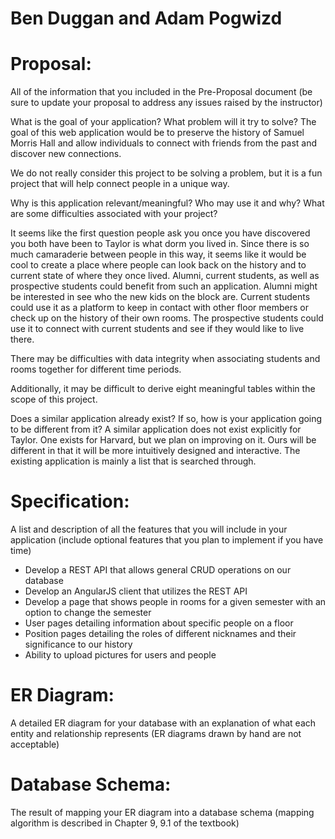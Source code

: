 # Ben Duggan and Adam Pogwizd

# Proposal:
All of the information that you included in the Pre-Proposal document (be sure to update your proposal to address any issues raised by the instructor)


What is the goal of your application? What problem will it try to solve?
The goal of this web application would be to preserve the history of Samuel Morris Hall and allow individuals to connect with friends from the past and discover new connections.

We do not really consider this project to be solving a problem, but it is a fun project that will help connect people in a unique way.

Why is this application relevant/meaningful? Who may use it and why? What are some difficulties associated with your project?

It seems like the first question people ask you once you have discovered you both have been to Taylor is what dorm you lived in. Since there is so much camaraderie between people in this way, it seems like it would be cool to create a place where people can look back on the history and to current state of where they once lived. Alumni, current students, as well as prospective students could benefit from such an application. Alumni might be interested in see who the new kids on the block are. Current students could use it as a platform to keep in contact with other floor members or check up on the history of their own rooms. The prospective students could use it to connect with current students and see if they would like to live there.

There may be difficulties with data integrity when associating students and rooms together for different time periods. 

Additionally, it may be difficult to derive eight meaningful tables within the scope of this project. 


Does a similar application already exist? If so, how is your application going to be different from it?
	A similar application does not exist explicitly for Taylor. One exists for Harvard, but we plan on improving on it. Ours will be different in that it will be more intuitively designed and interactive. The existing application is mainly a list that is searched through.
	
# Specification:
A list and description of all the features that you will include in your application (include optional features that you plan to implement if you have time)

* Develop a REST API that allows general CRUD operations on our database
* Develop an AngularJS client that utilizes the REST API
* Develop a page that shows people in rooms for a given semester with an option to change the semester
* User pages detailing information about specific people on a floor
* Position pages detailing the roles of different nicknames and their significance to our history
* Ability to upload pictures for users and people
  

# ER Diagram:
A detailed ER diagram for your database with an explanation of what each entity and relationship represents (ER diagrams drawn by hand are not acceptable)

# Database Schema:
The result of mapping your ER diagram into a database schema (mapping algorithm is described in Chapter 9, 9.1 of the textbook)

